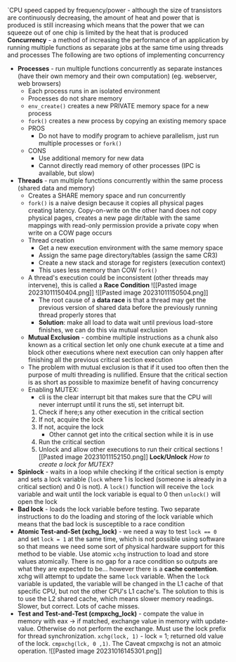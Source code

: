 `CPU speed capped by frequency/power - although the size of transistors are continuously decreasing, the amount of heat and power that is produced is still increasing which means that the power that we can squeeze out of one chip is limited by the heat that is produced
**Concurrency** - a method of increasing the performance of an application by running multiple functions as separate jobs at the same time using threads and processes
The following are two options of implementing concurrency
- **Processes** - run multiple functions concurrently as separate instances (have their own memory and their own computation) (eg. webserver, web browsers)
	- Each process runs in an isolated environment
	- Processes do not share memory
	- `env_create()` creates a new PRIVATE memory space for a new process
	- `fork()` creates a new process by copying an existing memory space
	- PROS
		- Do not have to modify program to achieve parallelism, just run multiple processes or `fork()`
	- CONS
		- Use additional memory for new data
		- Cannot directly read memory of other processes (IPC is available, but slow)
- **Threads** - run multiple functions concurrently within the same process (shared data and memory)
	- Creates a SHARE memory space and run concurrently
	- `fork()` is a naive design because it copies all physical pages creating latency. Copy-on-write on the other hand does not copy physical pages, creates a new page dir/table with the same mappings with read-only permission provide a private copy when write on a COW page occurs
	- Thread creation
		- Get a new execution environment with the same memory space
		- Assign the same page directory/tables (assign the same CR3)
		- Create a new stack and storage for registers (execution context)
		- This uses less memory than COW `fork()`
	- A thread's execution could be inconsistent (other threads may intervene), this is called a **Race Condition**
		![[Pasted image 20231011150404.png]]
		![[Pasted image 20231011150504.png]]
		- The root cause of a **data race** is that a thread may get the previous version of shared data before the previously running thread properly stores that
		- **Solution**: make all load to data wait until previous load-store finishes, we can do this via mutual exclusion
	- **Mutual Exclusion** - combine multiple instructions as a chunk also known as a critical section let only one chunk execute at a time and block other executions where next execution can only happen after finishing all the previous critical section execution
	- The problem with mutual exclusion is that if it used too often then the purpose of multi threading is nullified. Ensure that the critical section is as short as possible to maximize benefit of having concurrency
	- Enabling MUTEX:
		- cli is the clear interrupt bit that makes sure that the CPU will never interrupt until it runs the sti, set interrupt bit.
		1. Check if here;s any other execution in the critical section
		2. If not, acquire the lock
		3. If not, acquire the lock
			- Other cannot get into the critical section while it is in use
		4. Run the critical section
		5. Unlock and allow other executions to run their critical sections
		![[Pasted image 20231011152150.png]]
**Lock/Unlock**
*How to create a lock for MUTEX?*
- **Spinlock** - waits in a loop while checking if the critical section is empty and sets a lock variable (`lock` where 1 is locked (someone is already in a critical section) and 0 is not). A `lock()` function will receive the `lock` variable and wait until the lock variable is equal to 0 then `unlock()` will open the lock
- **Bad lock** - loads the lock variable before testing. Two separate instructions to do the loading and storing of the lock variable which means that the bad lock is susceptible to a race condition
- **Atomic Test-and-Set (xchg_lock)** - we need a way to test `lock == 0` and set `lock = 1` at the same time, which is not possible using software so that means we need some sort of physical hardware support for this method to be viable. Use atomic `xchg` instruction to load and store values atomically. There is no gap for a race condition so outputs are what they are expected to be... however there is a **cache contention**. xchg will attempt to update the same `lock` variable. When the `lock` variable is updated, the variable will be changed in the L1 cache of that specific CPU, but not the other CPU's L1 cache's. The solution to this is to use the L2 shared cache, which means slower memory readings. Slower, but correct. Lots of cache misses.
- **Test and Test-and-Test (cmpxchg_lock)** - compate the value in memory with eax -> if matched, exchange value in memory with update-value. Otherwise do not perform the exchange. Must use the lock prefix for thread synchronization. `xchg(lock, 1)` - lock = 1; returned old value of the lock. `cmpxchg(lck, 0 ,1)`. The Caveat cmpxchg is not an atmoic operation.
	![[Pasted image 20231016145301.png]]